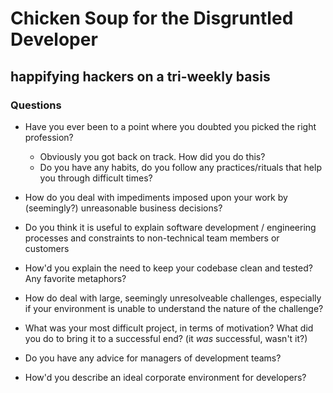 Chicken Soup for the Disgruntled Developer
==========================================
happifying hackers on a tri-weekly basis
------------------------------------------
### Questions
* Have you ever been to a point where you doubted you picked the right profession? 
	* Obviously you got back on track. How did you do this?
	* Do you have any habits, do you follow any practices/rituals that help you through difficult times?
* How do you deal with impediments imposed upon your work by (seemingly?) unreasonable business decisions?
* Do you think it is useful to explain software development / engineering processes and constraints to non-technical team members or customers
* How'd you explain the need to keep your codebase clean and tested? Any favorite metaphors?
* How do deal with large, seemingly unresolveable challenges, especially if your environment is unable to understand the nature of the challenge?
* What was your most difficult project, in terms of motivation? What did you do to bring it to a successful end? (it _was_ successful, wasn't it?)

* Do you have any advice for managers of development teams?
* How'd you describe an ideal corporate environment for developers?